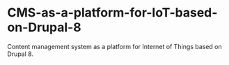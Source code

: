 # CMS-as-a-platform-for-IoT-based-on-Drupal-8
Content management system as a platform for Internet of Things based on Drupal 8.
